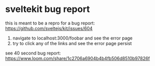 # sveltekit bug report

this is meant to be a repro for a bug report: https://github.com/sveltejs/kit/issues/604

1. navigate to localhost:3000/foobar and see the error page
2. try to click any of the links and see the error page persist

see 40 second bug report: https://www.loom.com/share/1c2706a6904b4b4fb506d8510b97826f
